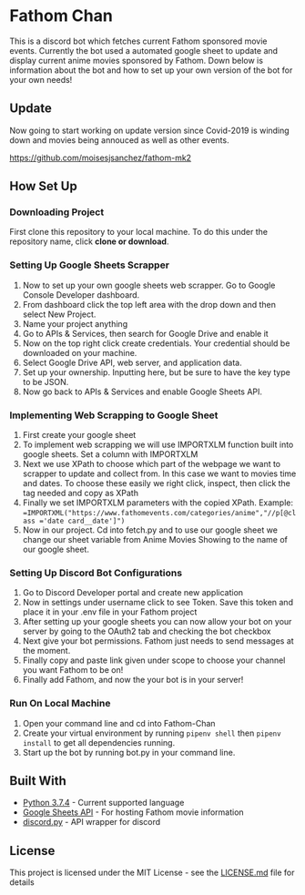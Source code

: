 
# Fathom Chan

This is a discord bot which fetches current Fathom sponsored movie events. Currently the bot used a automated google sheet to update and display current anime movies sponsored by Fathom. Down below is information about the bot and how to set up your own version of the bot for your own needs!

## Update
Now going to start working on update version since Covid-2019 is winding down and movies being annouced as well as other events. 

https://github.com/moisesjsanchez/fathom-mk2

## How Set Up

### Downloading Project

First clone this repository to your local machine. To do this under the repository name, click **clone or download**.

### Setting Up Google Sheets Scrapper

1. Now to set up your own google sheets web scrapper. Go to Google Console Developer dashboard.
2. From dashboard click the top left area with the drop down and then select New Project.
3. Name your project anything
4. Go to APIs & Services, then search for Google Drive and enable it
5. Now on the top right click create credentials. Your credential should be downloaded on your machine.
6. Select Google Drive API, web server, and application data.
7. Set up your ownership.  Inputting here, but be sure to have the key type to be JSON.
8. Now go back to APIs & Services and enable Google Sheets API.

### Implementing Web Scrapping to Google Sheet

1. First create your google sheet
2. To implement web scrapping we will use IMPORTXLM function built into google sheets. Set a column with IMPORTXLM
3. Next we use XPath to choose which part of the webpage we want to scrapper to update and collect from. In this case we want to movies time and dates. To choose these easily we right click, inspect, then click the tag needed and copy as XPath
4. Finally we set IMPORTXLM parameters with the copied XPath.
Example:  `=IMPORTXML("https://www.fathomevents.com/categories/anime","//p[@class ='date card__date']")`
5. Now in our project. Cd into fetch.py and to use our google sheet we change our sheet variable from Anime Movies Showing to the name of our google sheet.

### Setting Up Discord Bot Configurations

1. Go to Discord Developer portal and create new application
2. Now in settings under username click to see Token. Save this token and place it in your .env file in your Fathom project
3. After setting up your google sheets you can now allow your bot on your server by going to the OAuth2 tab and checking the bot checkbox
4. Next give your bot permissions. Fathom just needs to send messages at the moment.
5. Finally copy and paste link given under scope to choose your channel you want Fathom to be on!
6. Finally add Fathom, and now the your bot is in your server!


### Run On Local Machine

1. Open your command line and cd into Fathom-Chan
2. Create your virtual environment by running
` pipenv shell ` then `pipenv install` to get all dependencies running.
3. Start up the bot by running bot.py in your command line.


## Built With

* [Python 3.7.4](https://www.python.org/downloads/) - Current supported language
* [Google Sheets API](https://developers.google.com/sheets/api/quickstart/python) - For hosting Fathom movie information
* [discord.py](https://github.com/moisesjsanchez/Guitarist-Toolbox) - API wrapper for discord

## License

This project is licensed under the MIT License - see the [LICENSE.md](https://github.com/moisesjsanchez/prog-generator/blob/master/LICENSE) file for details
